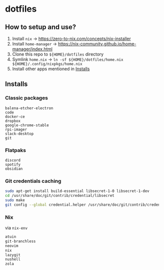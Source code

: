 # dotfiles

## How to setup and use?

1. Install `nix` -> https://zero-to-nix.com/concepts/nix-installer
2. Install `home-manager` -> https://nix-community.github.io/home-manager/index.html
3. Clone this repo to `${HOME}/dotfiles` directory
4. Symlink `home.nix` -> `ln -sf ${HOME}/dotfiles/home.nix ${HOME}/.config/nixpkgs/home.nix`
5. Install other apps mentioned in [Installs](#installs)

## Installs

### Classic packages

```plain
balena-etcher-electron
code
docker-ce
dropbox
google-chrome-stable
rpi-imager
slack-desktop
git
```


### Flatpaks

```plain
discord
spotify
obsidian
```


### Git credentials caching

```bash
sudo apt-get install build-essential libsecret-1-0 libsecret-1-dev
cd /usr/share/doc/git/contrib/credential/libsecret
sudo make
git config --global credential.helper /usr/share/doc/git/contrib/credential/libsecret/git-credential-libsecret
```


### Nix

via `nix-env`

```bash
atuin
git-branchless
neovim
nix
lazygit
nushell
zola
```

